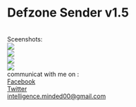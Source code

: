 # Defzone Sender v1.5

<br>
Sceenshots:
<br>
<img src="Screenshot1.jpg">
<br>
<img src="Screenshot2.jpg">
<br>
<img src="Screenshot3.jpg">
<br>
<img src="Screenshot4.jpg">
<br>
communicat with me on :
<br>
<a href="https://www.facebook.com/abdu.hifz">Facebook</a>
<br>
<a href="https//www.twitter.com/abduhifz">Twitter</a>
<br>
<a href="intelligence.minded00@gmail.com">intelligence.minded00@gmail.com</a>
